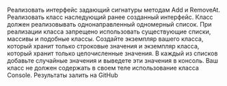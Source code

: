 Реализовать интерфейс задающий сигнатуры методам Add и RemoveAt. 
Реализовать класс наследующий ранее созданный интерфейс. Класс должен реализовывать однонаправленный одномерный список. 
При реализации класса запрещено использовать существующие списки, массивы и подобные классы. 
Создайте экземпляр вашего класса, который хранит только строковые значения и экземпляр класса, который хранит только целочисленные значения.
В каждый из списков добавьте случайные значения и выведете эти значения в консоль. 
Ваш класс не должен содержать в своем теле использование класса Console. 
Результаты залить на GitHub
